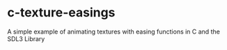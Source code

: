 # c-texture-easings
A simple example of animating textures with easing functions in C and the SDL3 Library
